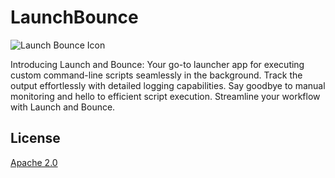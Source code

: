 # LaunchBounce

![Launch Bounce Icon](https://github.com/Therena/LaunchBounce/blob/master/LaunchBounce/Sources/LaunchBounce.png?raw=true)

Introducing Launch and Bounce: Your go-to launcher app for executing custom command-line scripts seamlessly in the background. Track the output effortlessly with detailed logging capabilities. Say goodbye to manual monitoring and hello to efficient script execution. Streamline your workflow with Launch and Bounce.

## License

[Apache 2.0](https://github.com/Therena/LaunchBounce/blob/master/LICENSE)
